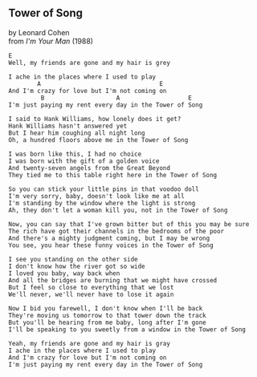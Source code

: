 ---
---
Tower of Song
-------------
by Leonard Cohen  
from *I'm Your Man* (1988)

    E
    Well, my friends are gone and my hair is grey

    I ache in the places where I used to play
            A                                 E
    And I'm crazy for love but I'm not coming on
             B                    A                   E
    I'm just paying my rent every day in the Tower of Song

    I said to Hank Williams, how lonely does it get?
    Hank Williams hasn't answered yet
    But I hear him coughing all night long
    Oh, a hundred floors above me in the Tower of Song

    I was born like this, I had no choice
    I was born with the gift of a golden voice
    And twenty-seven angels from the Great Beyond
    They tied me to this table right here in the Tower of Song

    So you can stick your little pins in that voodoo doll
    I'm very sorry, baby, doesn't look like me at all
    I'm standing by the window where the light is strong
    Ah, they don't let a woman kill you, not in the Tower of Song

    Now, you can say that I've grown bitter but of this you may be sure
    The rich have got their channels in the bedrooms of the poor
    And there's a mighty judgment coming, but I may be wrong
    You see, you hear these funny voices in the Tower of Song

    I see you standing on the other side
    I don't know how the river got so wide
    I loved you baby, way back when
    And all the bridges are burning that we might have crossed
    But I feel so close to everything that we lost
    We'll never, we'll never have to lose it again

    Now I bid you farewell, I don't know when I'll be back
    They're moving us tomorrow to that tower down the track
    But you'll be hearing from me baby, long after I'm gone
    I'll be speaking to you sweetly from a window in the Tower of Song

    Yeah, my friends are gone and my hair is gray
    I ache in the places where I used to play
    And I'm crazy for love but I'm not coming on
    I'm just paying my rent every day in the Tower of Song
